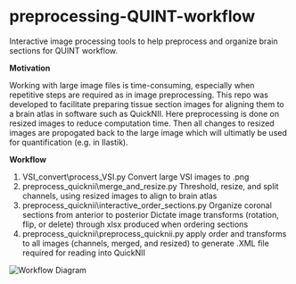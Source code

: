 # preprocessing-QUINT-workflow
Interactive image processing tools to help preprocess and organize brain sections for QUINT workflow. 


**Motivation**

Working with large image files is time-consuming, especially when repetitive steps are required as in image preprocessing. 
This repo was developed to facilitate preparing tissue section images for aligning them to a brain atlas in software such as QuickNII. 
Here preprocessing is done on resized images to reduce computation time. 
Then all changes to resized images are propogated back to the large image which will ultimatly be used for quantification (e.g. in Ilastik). 



**Workflow**
	
1) VSI_convert\process_VSI.py 
	Convert large VSI images to .png
2) preprocess_quicknii\merge_and_resize.py
	Threshold, resize, and split channels, using resized images to align to brain atlas
2) preprocess_quicknii\interactive_order_sections.py
	Organize coronal sections from anterior to posterior
	Dictate image transforms (rotation, flip, or delete) through xlsx produced when ordering sections
3) preprocess_quicknii\preprocess_quicknii.py
	apply order and transforms to all images (channels, merged, and resized) to generate .XML file required for reading into QuickNII

<img src="workflowDiagram.png" title="Workflow Diagram">
